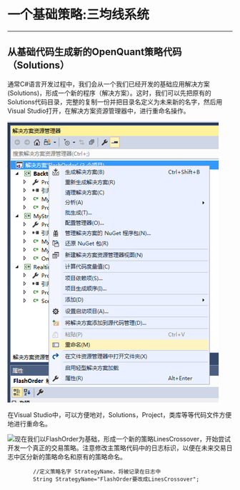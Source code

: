 # 一个基础策略:三均线系统

---

## 从基础代码生成新的OpenQuant策略代码（Solutions）

通常C\#语言开发过程中，我们会从一个我们已经开发的基础应用解决方案\(Solutions\)，形成一个新的程序（解决方案）。这时，我们可以先把原有的Solutions代码目录，完整的复制一份并把目录名定义为未来新的名字，然后用Visual Studio打开，在解决方案资源管理器中，进行重命名操作。

![](/assets/RenameYourSolutions.png)

在Visual Studio中，可以方便地对，Solutions，Project，类库等等代码文件方便地进行重命名。

![](/icons/icon_labtubeBlue.ico)现在我们以FlashOrder为基础，形成一个新的策略LinesCrossover，开始尝试开发一个真正的交易策略。注意修改主策略代码中的日志标识，以便在未来交易日志中区分新的策略命名和原有的策略命名。

```
        //定义策略名字 StrategyName，将被记录在日志中
        String StrategyName="FlashOrder要改成LinesCrossover";
```



